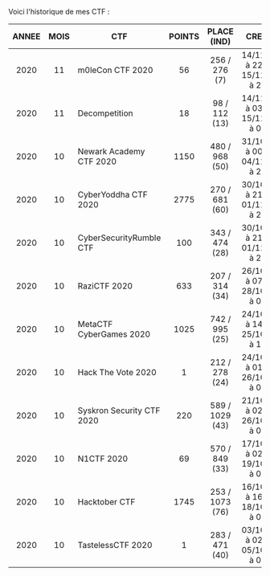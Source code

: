 Voici l'historique de mes CTF :

| ANNEE|MOIS| CTF                       | POINTS | PLACE (IND)     | CRENEAU                                 | DUREE  |
|:----:|:--:|---------------------------|:------:|:---------------:|:---------------------------------------:|:------:|
| 2020 | 11 | m0leCon CTF 2020          | 56     | 256 / 276 (7)   | 14/11/2020 à 22h00 - 15/11/2020 à 22h00 | 24h00  |
| 2020 | 11 | Decompetition             | 18     | 98 / 112 (13)   | 14/11/2020 à 03h00 - 15/11/2020 à 03h00 | 24h00  |
| 2020 | 10 | Newark Academy CTF 2020   | 1150   | 480 / 968 (50)  | 31/10/2020 à 00h00 - 04/11/2020 à 23h59 | 96h00  |
| 2020 | 10 | CyberYoddha CTF 2020      | 2775   | 270 / 681 (60)  | 30/10/2020 à 21h00 - 01/11/2020 à 21h00 | 48h00  |
| 2020 | 10 | CyberSecurityRumble CTF   | 100    | 343 / 474 (28)  | 30/10/2020 à 21h00 - 01/11/2020 à 21h00 | 48h00  |
| 2020 | 10 | RaziCTF 2020              | 633    | 207 / 314 (34)  | 26/10/2020 à 07h30 - 28/10/2020 à 07h30 | 48h00  |
| 2020 | 10 | MetaCTF CyberGames 2020   | 1025   | 742 / 995 (25)  | 24/10/2020 à 14h00 - 25/10/2020 à 14h00 | 24h00  |
| 2020 | 10 | Hack The Vote 2020        | 1      | 212 / 278 (24)  | 24/10/2020 à 01h00 - 26/10/2020 à 01h00 | 48h00  |
| 2020 | 10 | Syskron Security CTF 2020 | 220    | 589 / 1029 (43) | 21/10/2020 à 02h00 - 26/10/2020 à 02h00 | 120h00 |
| 2020 | 10 | N1CTF 2020                | 69     | 570 / 849 (33)  | 17/10/2020 à 02h00 - 19/10/2020 à 02h00 | 48h00  |
| 2020 | 10 | Hacktober CTF             | 1745   | 253 / 1073 (76) | 16/10/2020 à 16h00 - 18/10/2020 à 04h00 | 36h00  |
| 2020 | 10 | TastelessCTF 2020         | 1      | 283 / 471 (40)  | 03/10/2020 à 02h00 - 05/10/2020 à 02h00 | 48h00  |
